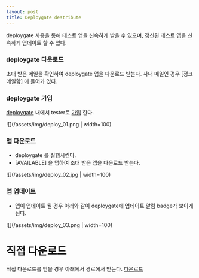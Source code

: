 ```yaml
---
layout: post
title: Deploygate destribute
---
```


deploygate 사용을 통해 테스트 앱을 신속하게 받을 수 있으며, 갱신된 테스트 앱을 신속하게 업데이트 할 수 있다.

### deploygate 다운로드

초대 받은 메일을 확인하여 deploygate 앱을 다운로드 받는다. 사내 메일인 경우 [정크메일함] 에 들어가 있다.

### deploygate 가입

[deploygate](https://deploygate.com/) 내에서 tester로 [가입](https://deploygate.com/users/signup) 한다. 

![](/assets/img/deploy_01.png | width=100) 

### 앱 다운로드

 * deploygate 를 실행시킨다.
 * [AVAILABLE] 을 탭하여 초대 받은 앱을 다운로드 받는다. 

![](/assets/img/deploy_02.jpg | width=100)

### 앱 업데이트

 * 앱이 업데이트 될 경우 아래와 같이 deploygate에 업데이트 알림 badge가 보이게 된다.

![](/assets/img/deploy_03.png | width=100)


# 직접 다운로드

 직접 다운로드를 받을 경우 아래에서 경로에서 받는다.
 [다운로드](https://github.com/histdev/koreanair_and/releases/latest) 
